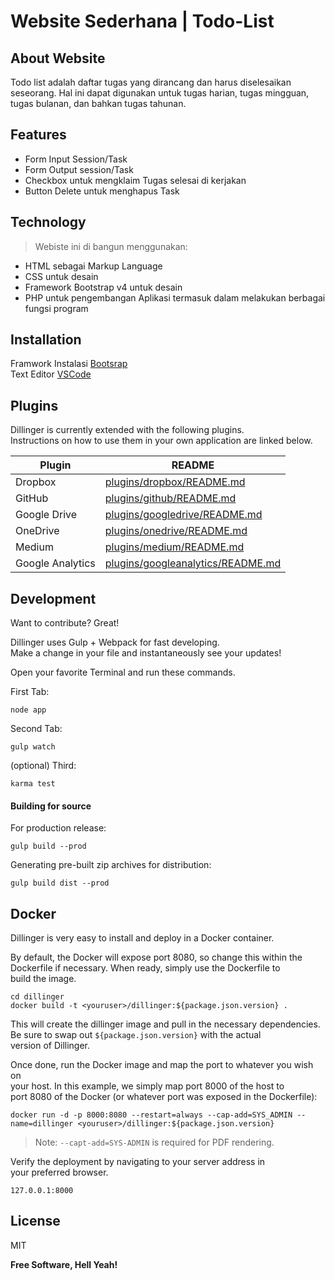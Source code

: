 <!DOCTYPE html>
<!-- saved from url=(0021)https://dillinger.io/ -->
<html lang="en" ng-strict-di=""><head><meta http-equiv="Content-Type" content="text/html; charset=UTF-8">
</div>
<div id="preview1" class="g-b g-b--t1of2 split split-preview" style="height: 428px;">
<div id="preview" class="preview-html" preview="" debounce="150"><h1 class="code-line" data-line-start="0" data-line-end="1"><a id="Website_Sederhana__TodoList_0"></a>Website Sederhana | Todo-List</h1>
<h2 class="code-line" data-line-start="2" data-line-end="3"><a id="About_Website_2"></a>About Website</h2>
<p class="has-line-data" data-line-start="3" data-line-end="4">Todo list adalah daftar tugas yang dirancang dan harus diselesaikan seseorang. Hal ini dapat digunakan untuk tugas harian, tugas mingguan, tugas bulanan, dan bahkan tugas tahunan.</p>
<h2 class="code-line" data-line-start="5" data-line-end="6"><a id="Features_5"></a>Features</h2>
<ul>
<li class="has-line-data" data-line-start="7" data-line-end="8">Form Input Session/Task</li>
<li class="has-line-data" data-line-start="8" data-line-end="9">Form Output session/Task</li>
<li class="has-line-data" data-line-start="9" data-line-end="10">Checkbox untuk mengklaim Tugas selesai di kerjakan</li>
<li class="has-line-data" data-line-start="10" data-line-end="11">Button Delete untuk menghapus Task</li>
</ul>
<h2 class="code-line" data-line-start="13" data-line-end="14"><a id="Technology_13"></a>Technology</h2>
<blockquote>
<p class="has-line-data" data-line-start="15" data-line-end="16">Webiste ini di bangun menggunakan:</p>
</blockquote>
<ul>
<li class="has-line-data" data-line-start="16" data-line-end="17">HTML sebagai Markup Language</li>
<li class="has-line-data" data-line-start="17" data-line-end="18">CSS untuk desain</li>
<li class="has-line-data" data-line-start="18" data-line-end="19">Framework Bootstrap v4 untuk desain</li>
<li class="has-line-data" data-line-start="19" data-line-end="21">PHP untuk pengembangan Aplikasi termasuk dalam melakukan berbagai fungsi program</li>
</ul>
<h2 class="code-line" data-line-start="21" data-line-end="22"><a id="Installation_21"></a>Installation</h2>
<p class="has-line-data" data-line-start="22" data-line-end="24">Framwork Instalasi <a href="https://getbootstrap.com/">Bootsrap</a><br>
Text Editor <a href="https://code.visualstudio.com/download">VSCode</a></p>
<h2 class="code-line" data-line-start="25" data-line-end="26"><a id="Plugins_25"></a>Plugins</h2>
<p class="has-line-data" data-line-start="27" data-line-end="29">Dillinger is currently extended with the following plugins.<br>
Instructions on how to use them in your own application are linked below.</p>
<table class="table table-striped table-bordered">
<thead>
<tr>
<th>Plugin</th>
<th>README</th>
</tr>
</thead>
<tbody>
<tr>
<td>Dropbox</td>
<td><a href="https://github.com/joemccann/dillinger/tree/master/plugins/dropbox/README.md">plugins/dropbox/README.md</a></td>
</tr>
<tr>
<td>GitHub</td>
<td><a href="https://github.com/joemccann/dillinger/tree/master/plugins/github/README.md">plugins/github/README.md</a></td>
</tr>
<tr>
<td>Google Drive</td>
<td><a href="https://github.com/joemccann/dillinger/tree/master/plugins/googledrive/README.md">plugins/googledrive/README.md</a></td>
</tr>
<tr>
<td>OneDrive</td>
<td><a href="https://github.com/joemccann/dillinger/tree/master/plugins/onedrive/README.md">plugins/onedrive/README.md</a></td>
</tr>
<tr>
<td>Medium</td>
<td><a href="https://github.com/joemccann/dillinger/tree/master/plugins/medium/README.md">plugins/medium/README.md</a></td>
</tr>
<tr>
<td>Google Analytics</td>
<td><a href="https://github.com/RahulHP/dillinger/blob/master/plugins/googleanalytics/README.md">plugins/googleanalytics/README.md</a></td>
</tr>
</tbody>
</table>
<h2 class="code-line" data-line-start="39" data-line-end="40"><a id="Development_39"></a>Development</h2>
<p class="has-line-data" data-line-start="41" data-line-end="42">Want to contribute? Great!</p>
<p class="has-line-data" data-line-start="43" data-line-end="45">Dillinger uses Gulp + Webpack for fast developing.<br>
Make a change in your file and instantaneously see your updates!</p>
<p class="has-line-data" data-line-start="46" data-line-end="47">Open your favorite Terminal and run these commands.</p>
<p class="has-line-data" data-line-start="48" data-line-end="49">First Tab:</p>
<pre><code class="has-line-data" data-line-start="51" data-line-end="53">node app
</code></pre>
<p class="has-line-data" data-line-start="54" data-line-end="55">Second Tab:</p>
<pre><code class="has-line-data" data-line-start="57" data-line-end="59">gulp watch
</code></pre>
<p class="has-line-data" data-line-start="60" data-line-end="61">(optional) Third:</p>
<pre><code class="has-line-data" data-line-start="63" data-line-end="65">karma <span class="hljs-built_in">test</span>
</code></pre>
<h4 class="code-line" data-line-start="66" data-line-end="67"><a id="Building_for_source_66"></a>Building for source</h4>
<p class="has-line-data" data-line-start="68" data-line-end="69">For production release:</p>
<pre><code class="has-line-data" data-line-start="71" data-line-end="73">gulp build --prod
</code></pre>
<p class="has-line-data" data-line-start="74" data-line-end="75">Generating pre-built zip archives for distribution:</p>
<pre><code class="has-line-data" data-line-start="77" data-line-end="79">gulp build dist --prod
</code></pre>
<h2 class="code-line" data-line-start="80" data-line-end="81"><a id="Docker_80"></a>Docker</h2>
<p class="has-line-data" data-line-start="82" data-line-end="83">Dillinger is very easy to install and deploy in a Docker container.</p>
<p class="has-line-data" data-line-start="84" data-line-end="87">By default, the Docker will expose port 8080, so change this within the<br>
Dockerfile if necessary. When ready, simply use the Dockerfile to<br>
build the image.</p>
<pre><code class="has-line-data" data-line-start="89" data-line-end="92"><span class="hljs-built_in">cd</span> dillinger
docker build -t &lt;youruser&gt;/dillinger:<span class="hljs-variable">${package.json.version}</span> .
</code></pre>
<p class="has-line-data" data-line-start="93" data-line-end="96">This will create the dillinger image and pull in the necessary dependencies.<br>
Be sure to swap out <code>${package.json.version}</code> with the actual<br>
version of Dillinger.</p>
<p class="has-line-data" data-line-start="97" data-line-end="100">Once done, run the Docker image and map the port to whatever you wish on<br>
your host. In this example, we simply map port 8000 of the host to<br>
port 8080 of the Docker (or whatever port was exposed in the Dockerfile):</p>
<pre><code class="has-line-data" data-line-start="102" data-line-end="104">docker run <span class="hljs-operator">-d</span> -p <span class="hljs-number">8000</span>:<span class="hljs-number">8080</span> --restart=always --cap-add=SYS_ADMIN --name=dillinger &lt;youruser&gt;/dillinger:<span class="hljs-variable">${package.json.version}</span>
</code></pre>
<blockquote>
<p class="has-line-data" data-line-start="105" data-line-end="106">Note: <code>--capt-add=SYS-ADMIN</code> is required for PDF rendering.</p>
</blockquote>
<p class="has-line-data" data-line-start="107" data-line-end="109">Verify the deployment by navigating to your server address in<br>
your preferred browser.</p>
<pre><code class="has-line-data" data-line-start="111" data-line-end="113"><span class="hljs-number">127.0</span>.<span class="hljs-number">0.1</span>:<span class="hljs-number">8000</span>
</code></pre>
<h2 class="code-line" data-line-start="114" data-line-end="115"><a id="License_114"></a>License</h2>
<p class="has-line-data" data-line-start="116" data-line-end="117">MIT</p>
<p class="has-line-data" data-line-start="118" data-line-end="119"><strong>Free Software, Hell Yeah!</strong></p>
</div>
</div>
</div>
</div>
</div>
<script src="./Readmy_files/monetization.js.download" type="text/javascript"></script>
<script>
  (function () {
    if (typeof _bsa !== 'undefined' && _bsa) {
      _bsa.init('default', 'CVADP53W', 'placement:dillingerio', {
        target: '.ad-container',
        align: 'horizontal',
        disable_css: 'true'
      });
    }
  })();
</script>
<script src="./Readmy_files/main.bundle.js.download" type="text/javascript" async=""></script>


</body></html>
